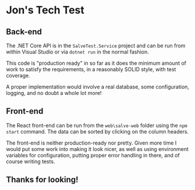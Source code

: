 # Jon's Tech Test

## Back-end

The .NET Core API is in the `SalveTest.Service` project and can be run from within Visual Studio or via `dotnet run` in the normal fashion.

This code is "production ready" in so far as it does the minimum amount of work to satisfy the requirements, in a reasonably SOLID style, with test coverage.

A proper implementation would involve a real database, some configuration, logging, and no doubt a whole lot more!

## Front-end

The React front-end can be run from the `web\salve-web` folder using the `npm start` command. The data can be sorted by clicking on the column headers.

The front-end is neither production-ready nor pretty. Given more time I would put some work into making it look nicer, as well as using environment variables for configuration, putting proper error handling in there, and of course writing tests.

## Thanks for looking!